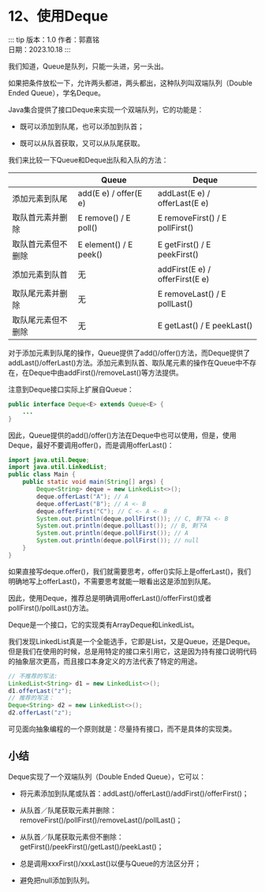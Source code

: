 # 12、使用Deque

::: tip 版本：1.0
作者：郭嘉铭
</br>
日期：2023.10.18
:::

我们知道，Queue是队列，只能一头进，另一头出。

如果把条件放松一下，允许两头都进，两头都出，这种队列叫双端队列（Double Ended Queue），学名Deque。

Java集合提供了接口Deque来实现一个双端队列，它的功能是：

+ 既可以添加到队尾，也可以添加到队首；

+ 既可以从队首获取，又可以从队尾获取。

我们来比较一下Queue和Deque出队和入队的方法：

|  |Queue|Deque|
|---|---|---|
|添加元素到队尾|add(E e) / offer(E e)|addLast(E e) / offerLast(E e)|
|取队首元素并删除|E remove() / E poll()|E removeFirst() / E pollFirst()|
|取队首元素但不删除|E element() / E peek()|E getFirst() / E peekFirst()|
|添加元素到队首|无|addFirst(E e) / offerFirst(E e)|
|取队尾元素并删除|无|E removeLast() / E pollLast()|
|取队尾元素但不删除|无|E getLast() / E peekLast()|

对于添加元素到队尾的操作，Queue提供了add()/offer()方法，而Deque提供了addLast()/offerLast()方法。添加元素到队首、取队尾元素的操作在Queue中不存在，在Deque中由addFirst()/removeLast()等方法提供。

注意到Deque接口实际上扩展自Queue：

```java
public interface Deque<E> extends Queue<E> {
    ...
}
```

因此，Queue提供的add()/offer()方法在Deque中也可以使用，但是，使用Deque，最好不要调用offer()，而是调用offerLast()：

```java
import java.util.Deque;
import java.util.LinkedList;
public class Main {
    public static void main(String[] args) {
        Deque<String> deque = new LinkedList<>();
        deque.offerLast("A"); // A
        deque.offerLast("B"); // A <- B
        deque.offerFirst("C"); // C <- A <- B
        System.out.println(deque.pollFirst()); // C, 剩下A <- B
        System.out.println(deque.pollLast()); // B, 剩下A
        System.out.println(deque.pollFirst()); // A
        System.out.println(deque.pollFirst()); // null
    }
}
```

如果直接写deque.offer()，我们就需要思考，offer()实际上是offerLast()，我们明确地写上offerLast()，不需要思考就能一眼看出这是添加到队尾。

因此，使用Deque，推荐总是明确调用offerLast()/offerFirst()或者pollFirst()/pollLast()方法。

Deque是一个接口，它的实现类有ArrayDeque和LinkedList。

我们发现LinkedList真是一个全能选手，它即是List，又是Queue，还是Deque。但是我们在使用的时候，总是用特定的接口来引用它，这是因为持有接口说明代码的抽象层次更高，而且接口本身定义的方法代表了特定的用途。

```java
// 不推荐的写法:
LinkedList<String> d1 = new LinkedList<>();
d1.offerLast("z");
// 推荐的写法：
Deque<String> d2 = new LinkedList<>();
d2.offerLast("z");
```

可见面向抽象编程的一个原则就是：尽量持有接口，而不是具体的实现类。

## 小结

Deque实现了一个双端队列（Double Ended Queue），它可以：

+ 将元素添加到队尾或队首：addLast()/offerLast()/addFirst()/offerFirst()；

+ 从队首／队尾获取元素并删除：removeFirst()/pollFirst()/removeLast()/pollLast()；

+ 从队首／队尾获取元素但不删除：getFirst()/peekFirst()/getLast()/peekLast()；

+ 总是调用xxxFirst()/xxxLast()以便与Queue的方法区分开；

+ 避免把null添加到队列。